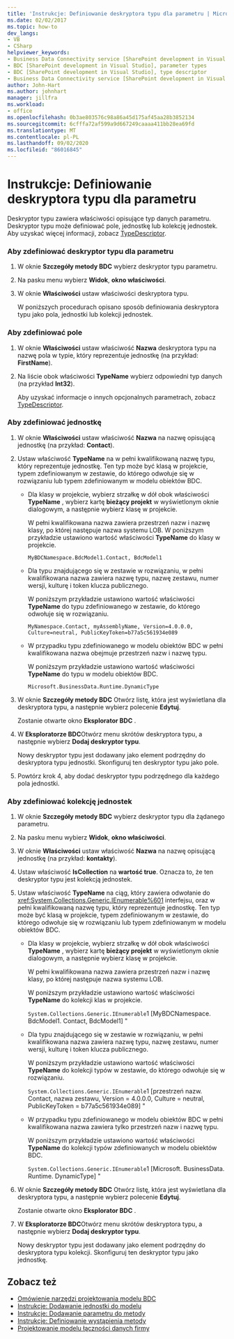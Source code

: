 ```yaml
---
title: 'Instrukcje: Definiowanie deskryptora typu dla parametru | Microsoft Docs'
ms.date: 02/02/2017
ms.topic: how-to
dev_langs:
- VB
- CSharp
helpviewer_keywords:
- Business Data Connectivity service [SharePoint development in Visual Studio], type descriptor
- BDC [SharePoint development in Visual Studio], parameter types
- BDC [SharePoint development in Visual Studio], type descriptor
- Business Data Connectivity service [SharePoint development in Visual Studio], parameter types
author: John-Hart
ms.author: johnhart
manager: jillfra
ms.workload:
- office
ms.openlocfilehash: 0b3ae803576c98a86a45d175af45aa28b3852134
ms.sourcegitcommit: 6cfffa72af599a9d667249caaaa411bb28ea69fd
ms.translationtype: MT
ms.contentlocale: pl-PL
ms.lasthandoff: 09/02/2020
ms.locfileid: "86016845"
---
```

# <a name="how-to-define-the-type-descriptor-of-a-parameter"></a>Instrukcje: Definiowanie deskryptora typu dla parametru
  Deskryptor typu zawiera właściwości opisujące typ danych parametru. Deskryptor typu może definiować pole, jednostkę lub kolekcję jednostek. Aby uzyskać więcej informacji, zobacz [TypeDescriptor](/previous-versions/office/developer/sharepoint-2007/ms543392\(v\=office.12\)).

### <a name="to-define-the-type-descriptor-of-a-parameter"></a>Aby zdefiniować deskryptor typu dla parametru

1. W oknie **Szczegóły metody BDC** wybierz deskryptor typu parametru.

2. Na pasku menu wybierz **Widok**, **okno właściwości**.

3. W oknie **Właściwości** ustaw właściwości deskryptora typu.

     W poniższych procedurach opisano sposób definiowania deskryptora typu jako pola, jednostki lub kolekcji jednostek.

### <a name="to-define-a-field"></a>Aby zdefiniować pole

1. W oknie **Właściwości** ustaw właściwość **Nazwa** deskryptora typu na nazwę pola w typie, który reprezentuje jednostkę (na przykład: **FirstName**).

2. Na liście obok właściwości **TypeName** wybierz odpowiedni typ danych (na przykład **Int32**).

     Aby uzyskać informacje o innych opcjonalnych parametrach, zobacz [TypeDescriptor](/previous-versions/office/developer/sharepoint-2007/ms543392\(v\=office.12\)).

### <a name="to-define-an-entity"></a>Aby zdefiniować jednostkę

1. W oknie **Właściwości** ustaw właściwość **Nazwa** na nazwę opisującą jednostkę (na przykład: **Contact**).

2. Ustaw właściwość **TypeName** na w pełni kwalifikowaną nazwę typu, który reprezentuje jednostkę. Ten typ może być klasą w projekcie, typem zdefiniowanym w zestawie, do którego odwołuje się w rozwiązaniu lub typem zdefiniowanym w modelu obiektów BDC.

    - Dla klasy w projekcie, wybierz strzałkę w dół obok właściwości **TypeName** , wybierz kartę **bieżący projekt** w wyświetlonym oknie dialogowym, a następnie wybierz klasę w projekcie.

         W pełni kwalifikowana nazwa zawiera przestrzeń nazw i nazwę klasy, po której następuje nazwa systemu LOB. W poniższym przykładzie ustawiono wartość właściwości **TypeName** do klasy w projekcie.

         `MyBDCNamespace.BdcModel1.Contact, BdcModel1`

    - Dla typu znajdującego się w zestawie w rozwiązaniu, w pełni kwalifikowana nazwa zawiera nazwę typu, nazwę zestawu, numer wersji, kulturę i token klucza publicznego.

         W poniższym przykładzie ustawiono wartość właściwości **TypeName** do typu zdefiniowanego w zestawie, do którego odwołuje się w rozwiązaniu.

         `MyNamespace.Contact, myAssemblyName, Version=4.0.0.0, Culture=neutral, PublicKeyToken=b77a5c561934e089`

    - W przypadku typu zdefiniowanego w modelu obiektów BDC w pełni kwalifikowana nazwa obejmuje przestrzeń nazw i nazwę typu.

         W poniższym przykładzie ustawiono wartość właściwości **TypeName** do typu w modelu obiektów BDC.

         `Microsoft.BusinessData.Runtime.DynamicType`

3. W oknie **Szczegóły metody BDC** Otwórz listę, która jest wyświetlana dla deskryptora typu, a następnie wybierz polecenie **Edytuj**.

     Zostanie otwarte okno **Eksplorator BDC** .

4. W **Eksploratorze BDC**Otwórz menu skrótów deskryptora typu, a następnie wybierz **Dodaj deskryptor typu**.

     Nowy deskryptor typu jest dodawany jako element podrzędny do deskryptora typu jednostki. Skonfiguruj ten deskryptor typu jako pole.

5. Powtórz krok 4, aby dodać deskryptor typu podrzędnego dla każdego pola jednostki.

### <a name="to-define-a-collection-of-entities"></a>Aby zdefiniować kolekcję jednostek

1. W oknie **Szczegóły metody BDC** wybierz deskryptor typu dla żądanego parametru.

2. Na pasku menu wybierz **Widok**, **okno właściwości**.

3. W oknie **Właściwości** ustaw właściwość **Nazwa** na nazwę opisującą jednostkę (na przykład: **kontakty**).

4. Ustaw właściwość **IsCollection** na **wartość true**. Oznacza to, że ten deskryptor typu jest kolekcją jednostek.

5. Ustaw właściwość **TypeName** na ciąg, który zawiera odwołanie do <xref:System.Collections.Generic.IEnumerable%601> interfejsu, oraz w pełni kwalifikowaną nazwę typu, który reprezentuje jednostkę. Ten typ może być klasą w projekcie, typem zdefiniowanym w zestawie, do którego odwołuje się w rozwiązaniu lub typem zdefiniowanym w modelu obiektów BDC.

   - Dla klasy w projekcie, wybierz strzałkę w dół obok właściwości **TypeName** , wybierz kartę **bieżący projekt** w wyświetlonym oknie dialogowym, a następnie wybierz klasę w projekcie.

      W pełni kwalifikowana nazwa zawiera przestrzeń nazw i nazwę klasy, po której następuje nazwa systemu LOB.

      W poniższym przykładzie ustawiono wartość właściwości **TypeName** do kolekcji klas w projekcie.

      `System.Collections.Generic.IEnumerable`1 [MyBDCNamespace. BdcModel1. Contact, BdcModel1] "

   - Dla typu znajdującego się w zestawie w rozwiązaniu, w pełni kwalifikowana nazwa zawiera nazwę typu, nazwę zestawu, numer wersji, kulturę i token klucza publicznego.

      W poniższym przykładzie ustawiono wartość właściwości **TypeName** do kolekcji typów w zestawie, do którego odwołuje się w rozwiązaniu.

      `System.Collections.Generic.IEnumerable`1 [przestrzeń nazw. Contact, nazwa zestawu, Version = 4.0.0.0, Culture = neutral, PublicKeyToken = b77a5c561934e089] "

   - W przypadku typu zdefiniowanego w modelu obiektów BDC w pełni kwalifikowana nazwa zawiera tylko przestrzeń nazw i nazwę typu.

      W poniższym przykładzie ustawiono wartość właściwości **TypeName** do kolekcji typów zdefiniowanych w modelu obiektów BDC.

      `System.Collections.Generic.IEnumerable`1 [Microsoft. BusinessData. Runtime. DynamicType] "

6. W oknie **Szczegóły metody BDC** Otwórz listę, która jest wyświetlana dla deskryptora typu, a następnie wybierz polecenie **Edytuj**.

    Zostanie otwarte okno **Eksplorator BDC** .

7. W **Eksploratorze BDC**Otwórz menu skrótów deskryptora typu, a następnie wybierz **Dodaj deskryptor typu**.

    Nowy deskryptor typu jest dodawany jako element podrzędny do deskryptora typu kolekcji. Skonfiguruj ten deskryptor typu jako jednostkę.

## <a name="see-also"></a>Zobacz też
- [Omówienie narzędzi projektowania modelu BDC](../sharepoint/bdc-model-design-tools-overview.md)
- [Instrukcje: Dodawanie jednostki do modelu](../sharepoint/how-to-add-an-entity-to-a-model.md)
- [Instrukcje: Dodawanie parametru do metody](../sharepoint/how-to-add-a-parameter-to-a-method.md)
- [Instrukcje: Definiowanie wystąpienia metody](../sharepoint/how-to-define-a-method-instance.md)
- [Projektowanie modelu łączności danych firmy](../sharepoint/designing-a-business-data-connectivity-model.md)
